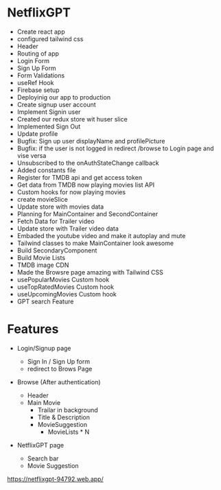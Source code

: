 # NetflixGPT

- Create react app
- configured tailwind css
- Header
- Routing of app
- Login Form
- Sign Up Form
- Form Validations
- useRef Hook
- Firebase setup
- Deployinig our app to production
- Create signup user account
- Implement Signin user
- Created our redux store wit huser slice
- Implemented Sign Out
- Update profile
- Bugfix: Sign up user displayName and profilePicture
- Bugfix: if the user is not logged in redirect /browse to Login page and vise versa
- Unsubscribed to the onAuthStateChange callback
- Added constants file
- Register for TMDB api and get access token
- Get data from TMDB now playing movies list API
- Custom hooks for now playing movies
- create movieSlice
- Update store with movies data
- Planning for MainContainer and SecondContainer
- Fetch Data for Trailer video
- Update store with Trailer video data
- Embaded the youtube video and make it autoplay and mute
- Tailwind classes to make MainContainer look awesome
- Build SecondaryComponent
- Build Movie Lists
- TMDB image CDN
- Made the Browsre page amazing with Tailwind CSS
- usePopularMovies Custom hook
- useTopRatedMovies Custom hook
- useUpcomingMovies Custom hook
- GPT search Feature

# Features
- Login/Signup page
    - Sign In / Sign Up form
    - redirect to Brows Page
 - Browse (After authentication)
    - Header
    - Main Movie 
        - Trailar in background
        - Title & Description
        - MovieSuggestion
            - MovieLists * N
 
 - NetflixGPT page
    - Search bar
    - Movie Suggestion

 https://netflixgpt-94792.web.app/